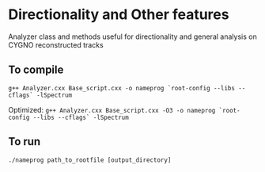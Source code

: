 # Directionality and Other features

Analyzer class and methods useful for directionality and general analysis on CYGNO reconstructed tracks

## To compile

```g++ Analyzer.cxx Base_script.cxx -o nameprog `root-config --libs --cflags` -lSpectrum```

Optimized:
```g++ Analyzer.cxx Base_script.cxx -O3 -o nameprog `root-config --libs --cflags` -lSpectrum```

## To run

```./nameprog path_to_rootfile [output_directory]```